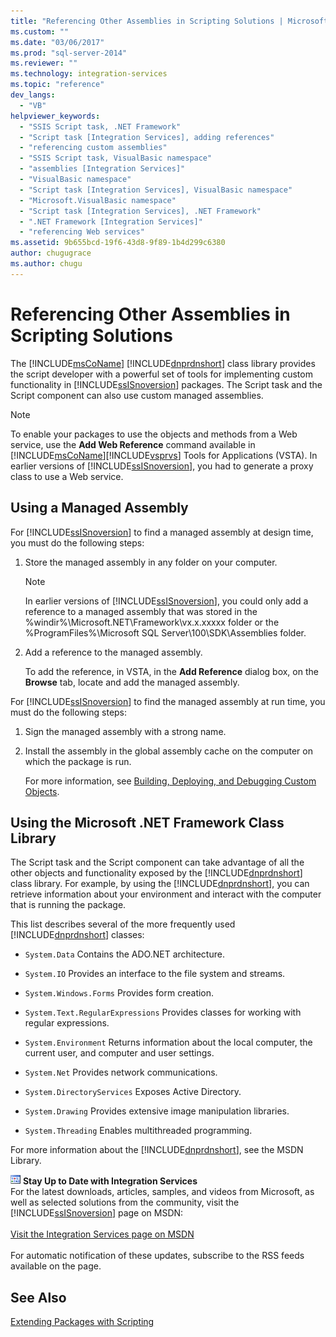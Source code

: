 ```yaml
---
title: "Referencing Other Assemblies in Scripting Solutions | Microsoft Docs"
ms.custom: ""
ms.date: "03/06/2017"
ms.prod: "sql-server-2014"
ms.reviewer: ""
ms.technology: integration-services
ms.topic: "reference"
dev_langs: 
  - "VB"
helpviewer_keywords: 
  - "SSIS Script task, .NET Framework"
  - "Script task [Integration Services], adding references"
  - "referencing custom assemblies"
  - "SSIS Script task, VisualBasic namespace"
  - "assemblies [Integration Services]"
  - "VisualBasic namespace"
  - "Script task [Integration Services], VisualBasic namespace"
  - "Microsoft.VisualBasic namespace"
  - "Script task [Integration Services], .NET Framework"
  - ".NET Framework [Integration Services]"
  - "referencing Web services"
ms.assetid: 9b655bcd-19f6-43d8-9f89-1b4d299c6380
author: chugugrace
ms.author: chugu
---
```

# Referencing Other Assemblies in Scripting Solutions
  The [!INCLUDE[msCoName](../../includes/msconame-md.md)] [!INCLUDE[dnprdnshort](../../includes/dnprdnshort-md.md)] class library provides the script developer with a powerful set of tools for implementing custom functionality in [!INCLUDE[ssISnoversion](../../includes/ssisnoversion-md.md)] packages. The Script task and the Script component can also use custom managed assemblies.

> [!NOTE]
>  To enable your packages to use the objects and methods from a Web service, use the **Add Web Reference** command available in [!INCLUDE[msCoName](../../includes/msconame-md.md)][!INCLUDE[vsprvs](../../includes/vsprvs-md.md)] Tools for Applications (VSTA). In earlier versions of [!INCLUDE[ssISnoversion](../../includes/ssisnoversion-md.md)], you had to generate a proxy class to use a Web service.

## Using a Managed Assembly
 For [!INCLUDE[ssISnoversion](../../includes/ssisnoversion-md.md)] to find a managed assembly at design time, you must do the following steps:

1.  Store the managed assembly in any folder on your computer.

    > [!NOTE]
    >  In earlier versions of [!INCLUDE[ssISnoversion](../../includes/ssisnoversion-md.md)], you could only add a reference to a managed assembly that was stored in the %windir%\Microsoft.NET\Framework\vx.x.xxxxx folder or the %ProgramFiles%\Microsoft SQL Server\100\SDK\Assemblies folder.

2.  Add a reference to the managed assembly.

     To add the reference, in VSTA, in the **Add Reference** dialog box, on the **Browse** tab, locate and add the managed assembly.

 For [!INCLUDE[ssISnoversion](../../includes/ssisnoversion-md.md)] to find the managed assembly at run time, you must do the following steps:

1.  Sign the managed assembly with a strong name.

2.  Install the assembly in the global assembly cache on the computer on which the package is run.

     For more information, see [Building, Deploying, and Debugging Custom Objects](../extending-packages-custom-objects/building-deploying-and-debugging-custom-objects.md).

## Using the Microsoft .NET Framework Class Library
 The Script task and the Script component can take advantage of all the other objects and functionality exposed by the [!INCLUDE[dnprdnshort](../../includes/dnprdnshort-md.md)] class library. For example, by using the [!INCLUDE[dnprdnshort](../../includes/dnprdnshort-md.md)], you can retrieve information about your environment and interact with the computer that is running the package.

 This list describes several of the more frequently used [!INCLUDE[dnprdnshort](../../includes/dnprdnshort-md.md)] classes:

-   `System.Data` Contains the ADO.NET architecture.

-   `System.IO` Provides an interface to the file system and streams.

-   `System.Windows.Forms` Provides form creation.

-   `System.Text.RegularExpressions` Provides classes for working with regular expressions.

-   `System.Environment` Returns information about the local computer, the current user, and computer and user settings.

-   `System.Net` Provides network communications.

-   `System.DirectoryServices` Exposes Active Directory.

-   `System.Drawing` Provides extensive image manipulation libraries.

-   `System.Threading` Enables multithreaded programming.

 For more information about the [!INCLUDE[dnprdnshort](../../includes/dnprdnshort-md.md)], see the MSDN Library.

![Integration Services icon (small)](../media/dts-16.gif "Integration Services icon (small)")  **Stay Up to Date with Integration Services**<br /> For the latest downloads, articles, samples, and videos from Microsoft, as well as selected solutions from the community, visit the [!INCLUDE[ssISnoversion](../../includes/ssisnoversion-md.md)] page on MSDN:<br /><br /> [Visit the Integration Services page on MSDN](https://go.microsoft.com/fwlink/?LinkId=136655)<br /><br /> For automatic notification of these updates, subscribe to the RSS feeds available on the page.

## See Also
 [Extending Packages with Scripting](extending-packages-with-scripting.md)


